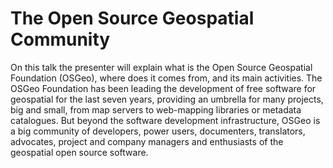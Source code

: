 The Open Source Geospatial Community
============================================

On this talk the presenter will explain what is the Open Source
Geospatial Foundation (OSGeo), where does it comes from, and its main
activities. The OSGeo Foundation has been leading the development of
free software for geospatial for the last seven years, providing an
umbrella for many projects, big and small, from map servers to
web-mapping libraries or metadata catalogues. But beyond the software
development infrastructure, OSGeo is a big community of developers,
power users, documenters, translators, advocates, project and company
managers and enthusiasts of the geospatial open source software.


